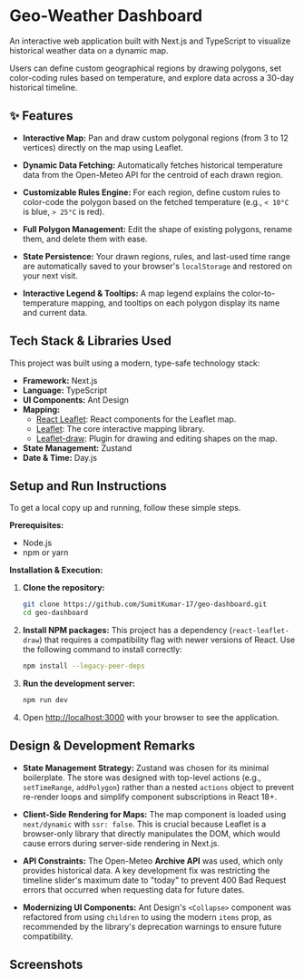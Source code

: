 # Geo-Weather Dashboard

An interactive web application built with Next.js and TypeScript to visualize historical weather data on a dynamic map.

Users can define custom geographical regions by drawing polygons, set color-coding rules based on temperature, and explore data across a 30-day historical timeline.

## ✨ Features

  * **Interactive Map:** Pan and draw custom polygonal regions (from 3 to 12 vertices) directly on the map using Leaflet.

  * **Dynamic Data Fetching:** Automatically fetches historical temperature data from the Open-Meteo API for the centroid of each drawn region.

  * **Customizable Rules Engine:** For each region, define custom rules to color-code the polygon based on the fetched temperature (e.g., `< 10°C` is blue, `> 25°C` is red).

  * **Full Polygon Management:** Edit the shape of existing polygons, rename them, and delete them with ease.

  * **State Persistence:** Your drawn regions, rules, and last-used time range are automatically saved to your browser's `localStorage` and restored on your next visit.


  * **Interactive Legend & Tooltips:** A map legend explains the color-to-temperature mapping, and tooltips on each polygon display its name and current data.

## Tech Stack & Libraries Used

This project was built using a modern, type-safe technology stack:

  * **Framework:** Next.js
  * **Language:** TypeScript
  * **UI Components:** Ant Design
  * **Mapping:**
      * [React Leaflet](https://react-leaflet.js.org/): React components for the Leaflet map.
      * [Leaflet](https://leafletjs.com/): The core interactive mapping library.
      * [Leaflet-draw](https://github.com/Leaflet/Leaflet.draw): Plugin for drawing and editing shapes on the map.
  * **State Management:** Zustand
  * **Date & Time:** Day.js

## Setup and Run Instructions

To get a local copy up and running, follow these simple steps.

**Prerequisites:**

  * Node.js 
  * npm or yarn

**Installation & Execution:**

1.  **Clone the repository:**

    ```sh
    git clone https://github.com/SumitKumar-17/geo-dashboard.git
    cd geo-dashboard
    ```

2.  **Install NPM packages:**
    This project has a dependency (`react-leaflet-draw`) that requires a compatibility flag with newer versions of React. Use the following command to install correctly:

    ```sh
    npm install --legacy-peer-deps
    ```

3.  **Run the development server:**

    ```sh
    npm run dev
    ```

4.  Open [http://localhost:3000](https://www.google.com/search?q=http://localhost:3000) with your browser to see the application.

## Design & Development Remarks

  * **State Management Strategy:** Zustand was chosen for its minimal boilerplate. The store was designed with top-level actions (e.g., `setTimeRange`, `addPolygon`) rather than a nested `actions` object to prevent re-render loops and simplify component subscriptions in React 18+.

  * **Client-Side Rendering for Maps:** The map component is loaded using `next/dynamic` with `ssr: false`. This is crucial because Leaflet is a browser-only library that directly manipulates the DOM, which would cause errors during server-side rendering in Next.js.

  * **API Constraints:** The Open-Meteo **Archive API** was used, which only provides historical data. A key development fix was restricting the timeline slider's maximum date to "today" to prevent 400 Bad Request errors that occurred when requesting data for future dates.

  * **Modernizing UI Components:** Ant Design's `<Collapse>` component was refactored from using `children` to using the modern `items` prop, as recommended by the library's deprecation warnings to ensure future compatibility.

## Screenshots

